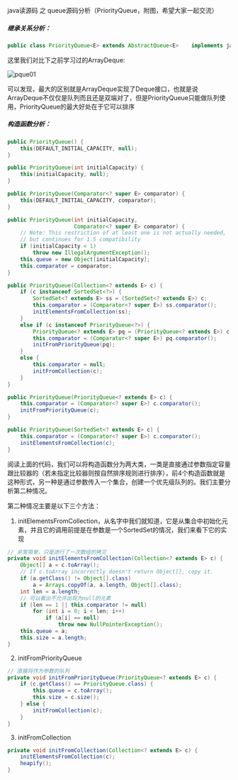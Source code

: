 java读源码 之 queue源码分析（PriorityQueue，附图，希望大家一起交流）

##### 继承关系分析：

```java
public class PriorityQueue<E> extends AbstractQueue<E>    implements java.io.Serializable 
```

这里我们对比下之前学习过的ArrayDeque:

![pque01](H:\markdown\images\pque01.png)

可以发现，最大的区别就是ArrayDeque实现了Deque接口，也就是说ArrayDeque不仅仅是队列而且还是双端对了，但是PriorityQueue只能做队列使用，PriorityQueue的最大好处在于它可以排序

##### 构造函数分析：

```java
public PriorityQueue() {
    this(DEFAULT_INITIAL_CAPACITY, null);
}
```

```java
public PriorityQueue(int initialCapacity) {
    this(initialCapacity, null);
}
```

```java
public PriorityQueue(Comparator<? super E> comparator) {
    this(DEFAULT_INITIAL_CAPACITY, comparator);
}
```

```java
public PriorityQueue(int initialCapacity,
                     Comparator<? super E> comparator) {
    // Note: This restriction of at least one is not actually needed,
    // but continues for 1.5 compatibility
    if (initialCapacity < 1)
        throw new IllegalArgumentException();
    this.queue = new Object[initialCapacity];
    this.comparator = comparator;
}
```

```java
public PriorityQueue(Collection<? extends E> c) {
    if (c instanceof SortedSet<?>) {
        SortedSet<? extends E> ss = (SortedSet<? extends E>) c;
        this.comparator = (Comparator<? super E>) ss.comparator();
        initElementsFromCollection(ss);
    }
    else if (c instanceof PriorityQueue<?>) {
        PriorityQueue<? extends E> pq = (PriorityQueue<? extends E>) c;
        this.comparator = (Comparator<? super E>) pq.comparator();
        initFromPriorityQueue(pq);
    }
    else {
        this.comparator = null;
        initFromCollection(c);
    }
}
```

```java
public PriorityQueue(PriorityQueue<? extends E> c) {
    this.comparator = (Comparator<? super E>) c.comparator();
    initFromPriorityQueue(c);
}
```

```java
public PriorityQueue(SortedSet<? extends E> c) {
    this.comparator = (Comparator<? super E>) c.comparator();
    initElementsFromCollection(c);
}
```

阅读上面的代码，我们可以将构造函数分为两大类，一类是直接通过参数指定容量跟比较器的（若未指定比较器则按自然排序规则进行排序），前4个构造函数就是这种形式，另一种是通过参数传入一个集合，创建一个优先级队列的。我们主要分析第二种情况。

第二种情况主要是以下三个方法：

1. initElementsFromCollection，从名字中我们就知道，它是从集合中初始化元素，并且它的调用前提是在参数是一个SortedSet的情况，我们来看下它的实现

```java
// 非常简单，只是进行了一次数组的拷贝
private void initElementsFromCollection(Collection<? extends E> c) {
    Object[] a = c.toArray();
    // If c.toArray incorrectly doesn't return Object[], copy it.
    if (a.getClass() != Object[].class)
        a = Arrays.copyOf(a, a.length, Object[].class);
    int len = a.length;
    // 可以看出不允许出现为null的元素
    if (len == 1 || this.comparator != null)
        for (int i = 0; i < len; i++)
            if (a[i] == null)
                throw new NullPointerException();
    this.queue = a;
    this.size = a.length;
}
```

2. initFromPriorityQueue

```java
// 直接将作为参数的队列
private void initFromPriorityQueue(PriorityQueue<? extends E> c) {
    if (c.getClass() == PriorityQueue.class) {
        this.queue = c.toArray();
        this.size = c.size();
    } else {
        initFromCollection(c);
    }
}
```

3. initFromCollection

```java
private void initFromCollection(Collection<? extends E> c) {
    initElementsFromCollection(c);
    heapify();
}
```

